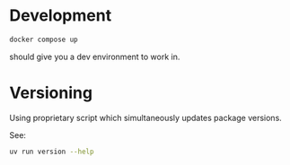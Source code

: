 # Development

```bash
docker compose up
```

should give you a dev environment to work in.

# Versioning

Using proprietary script which simultaneously updates package versions.

See: 
```bash
uv run version --help
```
